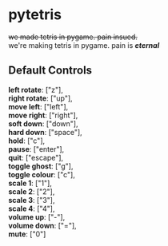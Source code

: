 # pytetris
~~we made tetris in pygame. pain insued.~~\
we're making tetris in pygame. pain is ***eternal***

## Default Controls
**left rotate**: ["z"],\
**right rotate**: ["up"],\
**move left**: ["left"],\
**move right**: ["right"],\
**soft down**: ["down"],\
**hard down**: ["space"],\
**hold**: ["c"],\
**pause**: ["enter"],\
**quit**: ["escape"],\
**toggle ghost**: ["g"],\
**toggle colour**: ["c"],\
**scale 1**: ["1"],\
**scale 2**: ["2"],\
**scale 3**: ["3"],\
**scale 4**: ["4"],\
**volume up**: ["-"],\
**volume down**: ["="],\
**mute**: ["0"]